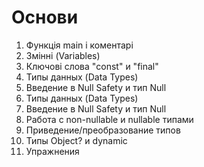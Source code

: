 # Основи
1. Функція main і коментарі
2. Змінні (Variables)
3. Ключові слова "const" и "final"
4. Типы данных (Data Types)
5. Введение в Null Safety и тип Null
6. Типы данных (Data Types)
7. Введение в Null Safety и тип Null
8. Работа с non-nullable и nullable типами
9. Приведение/преобразование типов
10. Типы Object? и dynamic
11. Упражнения
